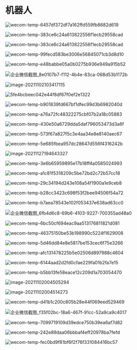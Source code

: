 # 机器人

![wecom-temp-6457df372df7a162ffd559fb8682d619](Robotics.assets/wecom-temp-6457df372df7a162ffd559fb8682d619.png)

![wecom-temp-383ce6c24a613822556f1ecb29558cad](Robotics.assets/wecom-temp-383ce6c24a613822556f1ecb29558cad.png)

![wecom-temp-383ce6c24a613822556f1ecb29558cad](Robotics.assets/wecom-temp-383ce6c24a613822556f1ecb29558cad-5783242.png)

![wecom-temp-99fecd583be3006e56845071cb3d8d10](Robotics.assets/wecom-temp-99fecd583be3006e56845071cb3d8d10.png)

![wecom-temp-e48babbe05a0b0275b936e949a915b52](Robotics.assets/wecom-temp-e48babbe05a0b0275b936e949a915b52.png)

![企业微信截图_8e0107b7-f112-4b4e-83ca-068d53b1172b](Robotics.assets/%E4%BC%81%E4%B8%9A%E5%BE%AE%E4%BF%A1%E6%88%AA%E5%9B%BE_8e0107b7-f112-4b4e-83ca-068d53b1172b.png)

![image-20211102103417115](Robotics.assets/image-20211102103417115.png)

![5fe4bcbeec042e44f8df67f0ef2e1322](Robotics.assets/5fe4bcbeec042e44f8df67f0ef2e1322.gif)

![wecom-temp-b901839fd667bf1dfec99d3b6982040d](Robotics.assets/wecom-temp-b901839fd667bf1dfec99d3b6982040d.png)

![wecom-temp-a76a72fc48322275cbf07b2a18c05883](Robotics.assets/wecom-temp-a76a72fc48322275cbf07b2a18c05883.png)

![wecom-temp-430e50a6729dda5daf796053473d3a6f](Robotics.assets/wecom-temp-430e50a6729dda5daf796053473d3a6f.png)

![wecom-temp-573f67a827f5c3e4aa34e8e8140aec67](Robotics.assets/wecom-temp-573f67a827f5c3e4aa34e8e8140aec67.jpg)

![wecom-temp-5e685fbea957dc28647d556f4316242b](Robotics.assets/wecom-temp-5e685fbea957dc28647d556f4316242b.png)

![[image-20211127194643327](https://www.youtube.com/watch?v=I8Q92kgXjdI)](Robotics.assets/image-20211127194643327.png)

![[wecom-temp-3e6b65959895e17b18ff4a0585024993](https://www.youtube.com/watch?v=Uxt2wTI0m5o)](Robotics.assets/wecom-temp-3e6b65959895e17b18ff4a0585024993.png)

![wecom-temp-a1c81f5318209c5be72bd2c72b57cc18](Robotics.assets/wecom-temp-a1c81f5318209c5be72bd2c72b57cc18.png)

![[wecom-temp-29c34194d243e108a54f1900a1e9ceb8](https://agrosy.informatik.uni-kl.de/roboter/postbot/)](Robotics.assets/wecom-temp-29c34194d243e108a54f1900a1e9ceb8.png)

![[wecom-temp-b28cc3423c698f53f2bee94506f54a72](https://www.investors.com/news/technology/darpa-subterranean-challenge-international-robot-team-takes-top-prize/)](Robotics.assets/wecom-temp-b28cc3423c698f53f2bee94506f54a72.png)

![wecom-temp-b7aea78543e102f053437e638ad63cc0](Robotics.assets/wecom-temp-b7aea78543e102f053437e638ad63cc0.png)

![企业微信截图_6fb4d6c8-69b6-4103-9227-700355ad48a0](Robotics.assets/%E4%BC%81%E4%B8%9A%E5%BE%AE%E4%BF%A1%E6%88%AA%E5%9B%BE_6fb4d6c8-69b6-4103-9227-700355ad48a0.png)

![wecom-temp-6bc50cf694eac9aa513176811821d081](Robotics.assets/wecom-temp-6bc50cf694eac9aa513176811821d081.jpg)

![wecom-temp-46375150be53b198990c5224f1629008](Robotics.assets/wecom-temp-46375150be53b198990c5224f1629008.jpg)

![wecom-temp-5d46dd84e8e5817be153cec6f75e3266](Robotics.assets/wecom-temp-5d46dd84e8e5817be153cec6f75e3266.jpg)

![wecom-temp-afc131478225b5e02506d897988c4604](Robotics.assets/wecom-temp-afc131478225b5e02506d897988c4604.jpg)

![wecom-temp-6144aad2d2fd0cfae229fa01b2fa7e15](Robotics.assets/wecom-temp-6144aad2d2fd0cfae229fa01b2fa7e15.jpg)

![wecom-temp-b5bb13fe58eace12c209d1a703054470](Robotics.assets/wecom-temp-b5bb13fe58eace12c209d1a703054470.png)

![image-20211102004505294](Robotics.assets/image-20211102004505294.png)

![image-20211102004514273](Robotics.assets/image-20211102004514273.png)

![wecom-temp-d41b1c200c805b28e44f069eed529469](Robotics.assets/wecom-temp-d41b1c200c805b28e44f069eed529469.png)

![企业微信截图_f35f02bc-18a6-467f-91cc-52a9ca9c4017](Robotics.assets/%E4%BC%81%E4%B8%9A%E5%BE%AE%E4%BF%A1%E6%88%AA%E5%9B%BE_f35f02bc-18a6-467f-91cc-52a9ca9c4017.png)

![wecom-temp-7099719109d39edce750b39ea6af7d82](Robotics.assets/wecom-temp-7099719109d39edce750b39ea6af7d82.png)

![wecom-temp-242e89daa06bbbaf4eff20978ba7fefd](Robotics.assets/wecom-temp-242e89daa06bbbaf4eff20978ba7fefd.jpg)

![wecom-temp-fec0bd9f81bf6f2f76f331084416bc57](Robotics.assets/wecom-temp-fec0bd9f81bf6f2f76f331084416bc57.jpg)


